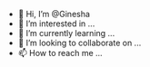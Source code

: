 - 👋 Hi, I’m @Ginesha
- 👀 I’m interested in ...
- 🌱 I’m currently learning ...
- 💞️ I’m looking to collaborate on ...
- 📫 How to reach me ...

<!---
Ginesha/Ginesha is a ✨ special ✨ repository because its `README.md` (this file) appears on your GitHub profile.
You can click the Preview link to take a look at your changes.
--->
